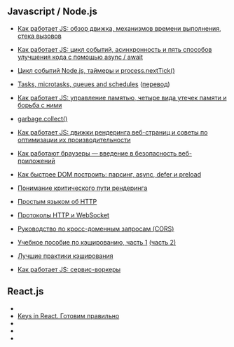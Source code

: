## Javascript / Node.js

* [Как работает JS: обзор движка, механизмов времени выполнения, стека вызовов](https://habr.com/ru/company/ruvds/blog/337042/)

* [Как работает JS: цикл событий, асинхронность и пять способов улучшения кода с помощью async / await](https://habr.com/ru/company/ruvds/blog/340508/)

* [Цикл событий Node.js, таймеры и process.nextTick()](https://medium.com/devschacht/event-loop-timers-and-nexttick-18579cd122e0)

* [Tasks, microtasks, queues and schedules](https://jakearchibald.com/2015/tasks-microtasks-queues-and-schedules/) ([перевод](https://habr.com/ru/post/264993/))

* [Как работает JS: управление памятью, четыре вида утечек памяти и борьба с ними](https://habr.com/ru/company/ruvds/blog/338150/)

* [garbage.collect()](https://habr.com/ru/company/oleg-bunin/blog/433318/)

* [Как работает JS: движки рендеринга веб-страниц и советы по оптимизации их производительности](https://habr.com/ru/company/ruvds/blog/351802/)

* [Как работают браузеры — введение в безопасность веб-приложений](https://habr.com/ru/company/edison/blog/432870/)

* [Как быстрее DOM построить: парсинг, async, defer и preload](https://habr.com/ru/post/338840/)

* [Понимание критического пути рендеринга](https://habr.com/ru/post/320430/)

* [Простым языком об HTTP](https://habr.com/ru/post/215117/)

* [Протоколы HTTP и WebSocket](https://habr.com/ru/company/ruvds/blog/424557/)

* [Руководство по кросс-доменным запросам (CORS)](https://grishaev.me/cors)

* [Учебное пособие по кэшированию, часть 1](https://habr.com/ru/post/203548/) [(часть 2)](https://habr.com/ru/post/204464/)

* [Лучшие практики кэширования](http://prgssr.ru/development/luchshie-praktiki-keshirovaniya.html)

* [Как работает JS: сервис-воркеры](https://habr.com/ru/company/ruvds/blog/349858/)

## React.js

* []()
* [Keys in React. Готовим правильно](https://habr.com/ru/company/hh/blog/352150/)
* []()
* []()
* []()